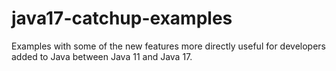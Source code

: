 # java17-catchup-examples
Examples with some of the new features more directly useful for developers added to Java between Java 11 and Java 17.
